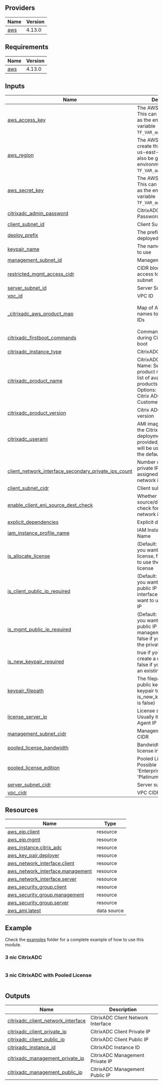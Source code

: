 



## Providers

| Name | Version |
|------|---------|
| <a name="provider_aws"></a> [aws](#provider\_aws) | 4.13.0 |

## Requirements

| Name | Version |
|------|---------|
| <a name="requirement_aws"></a> [aws](#requirement\_aws) | 4.13.0 |

## Inputs

| Name | Description | Type | Default | Required |
|------|-------------|------|---------|:--------:|
| <a name="input_aws_access_key"></a> [aws\_access\_key](#input\_aws\_access\_key) | The AWS access key. This can also be given as the environment variable `TF_VAR_aws_access_key`. | `string` | n/a | yes |
| <a name="input_aws_region"></a> [aws\_region](#input\_aws\_region) | The AWS region to create things in. (e.g. us-east-1). This can also be given as the environment variable `TF_VAR_aws_region`. | `string` | n/a | yes |
| <a name="input_aws_secret_key"></a> [aws\_secret\_key](#input\_aws\_secret\_key) | The AWS secret key. This can also be given as the environment variable `TF_VAR_aws_secret_key`. | `string` | n/a | yes |
| <a name="input_citrixadc_admin_password"></a> [citrixadc\_admin\_password](#input\_citrixadc\_admin\_password) | CitrixADC Admin Password | `string` | n/a | yes |
| <a name="input_client_subnet_id"></a> [client\_subnet\_id](#input\_client\_subnet\_id) | Client Subnet ID | `string` | n/a | yes |
| <a name="input_deploy_prefix"></a> [deploy\_prefix](#input\_deploy\_prefix) | The prefix to use for all deployed resources | `string` | n/a | yes |
| <a name="input_keypair_name"></a> [keypair\_name](#input\_keypair\_name) | The name of the keypair to use | `string` | n/a | yes |
| <a name="input_management_subnet_id"></a> [management\_subnet\_id](#input\_management\_subnet\_id) | Management Subnet ID | `string` | n/a | yes |
| <a name="input_restricted_mgmt_access_cidr"></a> [restricted\_mgmt\_access\_cidr](#input\_restricted\_mgmt\_access\_cidr) | CIDR block to restrict access to management subnet | `string` | n/a | yes |
| <a name="input_server_subnet_id"></a> [server\_subnet\_id](#input\_server\_subnet\_id) | Server Subnet ID | `string` | n/a | yes |
| <a name="input_vpc_id"></a> [vpc\_id](#input\_vpc\_id) | VPC ID | `string` | n/a | yes |
| <a name="input__citrixadc_aws_product_map"></a> [\_citrixadc\_aws\_product\_map](#input\_\_citrixadc\_aws\_product\_map) | Map of AWS product names to their product IDs | `map(string)` | <pre>{<br>  "Citrix ADC VPX - Customer Licensed": "63425ded-82f0-4b54-8cdd-6ec8b94bd4f8"<br>}</pre> | no |
| <a name="input_citrixadc_firstboot_commands"></a> [citrixadc\_firstboot\_commands](#input\_citrixadc\_firstboot\_commands) | Commands to run during CitrixADC first boot | `string` | `""` | no |
| <a name="input_citrixadc_instance_type"></a> [citrixadc\_instance\_type](#input\_citrixadc\_instance\_type) | CitrixADC Instance Type | `string` | `"m5.xlarge"` | no |
| <a name="input_citrixadc_product_name"></a> [citrixadc\_product\_name](#input\_citrixadc\_product\_name) | CitrixADC Product Name: Select the product name from the list of available products.<br>  Options:<br>    Citrix ADC VPX - Customer Licensed | `string` | `"Citrix ADC VPX - Customer Licensed"` | no |
| <a name="input_citrixadc_product_version"></a> [citrixadc\_product\_version](#input\_citrixadc\_product\_version) | Citrix ADC product version | `string` | `"13.1"` | no |
| <a name="input_citrixadc_userami"></a> [citrixadc\_userami](#input\_citrixadc\_userami) | AMI image ID to use for the CitrixADC deployment. If this is provided, the AMI image will be used instead of the default latest image. | `string` | `""` | no |
| <a name="input_client_network_interface_secondary_private_ips_count"></a> [client\_network\_interface\_secondary\_private\_ips\_count](#input\_client\_network\_interface\_secondary\_private\_ips\_count) | Number of secondary private IPs to be assigned to the client network interface | `number` | `0` | no |
| <a name="input_client_subnet_cidr"></a> [client\_subnet\_cidr](#input\_client\_subnet\_cidr) | Client subnet CIDR | `string` | `"10.0.2.0/24"` | no |
| <a name="input_enable_client_eni_source_dest_check"></a> [enable\_client\_eni\_source\_dest\_check](#input\_enable\_client\_eni\_source\_dest\_check) | Whether to enable source/destination check for the client network interface | `bool` | `true` | no |
| <a name="input_explicit_dependencies"></a> [explicit\_dependencies](#input\_explicit\_dependencies) | Explicit dependencies | `list` | `[]` | no |
| <a name="input_iam_instance_profile_name"></a> [iam\_instance\_profile\_name](#input\_iam\_instance\_profile\_name) | IAM Instance Profile Name | `string` | `""` | no |
| <a name="input_is_allocate_license"></a> [is\_allocate\_license](#input\_is\_allocate\_license) | (Default: false) true if you want to allocate license, false if you want to use the default license | `bool` | `false` | no |
| <a name="input_is_client_public_ip_required"></a> [is\_client\_public\_ip\_required](#input\_is\_client\_public\_ip\_required) | (Default: false) true if you want to assign a public IP to the client interface, false if you want to use the private IP | `bool` | `false` | no |
| <a name="input_is_mgmt_public_ip_required"></a> [is\_mgmt\_public\_ip\_required](#input\_is\_mgmt\_public\_ip\_required) | (Default: true) true if you want to assign a public IP to the management interface, false if you want to use the private IP | `bool` | `true` | no |
| <a name="input_is_new_keypair_required"></a> [is\_new\_keypair\_required](#input\_is\_new\_keypair\_required) | true if you want to create a new keypair, false if you want to use an existing keypair | `bool` | `true` | no |
| <a name="input_keypair_filepath"></a> [keypair\_filepath](#input\_keypair\_filepath) | The filepath of the SSH public key to use for the keypair to use (if is\_new\_keypair\_required is false) | `string` | `"~/.ssh/id_rsa.pub"` | no |
| <a name="input_license_server_ip"></a> [license\_server\_ip](#input\_license\_server\_ip) | License server IP. Usually it's the ADM Agent IP | `string` | `""` | no |
| <a name="input_management_subnet_cidr"></a> [management\_subnet\_cidr](#input\_management\_subnet\_cidr) | Management subnet CIDR | `string` | `"10.0.1.0/24"` | no |
| <a name="input_pooled_license_bandwidth"></a> [pooled\_license\_bandwidth](#input\_pooled\_license\_bandwidth) | Bandwidth of the license in Mbps | `number` | `0` | no |
| <a name="input_pooled_license_edition"></a> [pooled\_license\_edition](#input\_pooled\_license\_edition) | Pooled License Edition. Possible values: 'Enterprise', 'Standard', 'Platinum' | `string` | `""` | no |
| <a name="input_server_subnet_cidr"></a> [server\_subnet\_cidr](#input\_server\_subnet\_cidr) | Server subnet CIDR | `string` | `"10.0.3.0/24"` | no |
| <a name="input_vpc_cidr"></a> [vpc\_cidr](#input\_vpc\_cidr) | VPC CIDR | `string` | `"10.0.0.0/16"` | no |

## Resources

| Name | Type |
|------|------|
| [aws_eip.client](https://registry.terraform.io/providers/hashicorp/aws/4.13.0/docs/resources/eip) | resource |
| [aws_eip.mgmt](https://registry.terraform.io/providers/hashicorp/aws/4.13.0/docs/resources/eip) | resource |
| [aws_instance.citrix_adc](https://registry.terraform.io/providers/hashicorp/aws/4.13.0/docs/resources/instance) | resource |
| [aws_key_pair.deployer](https://registry.terraform.io/providers/hashicorp/aws/4.13.0/docs/resources/key_pair) | resource |
| [aws_network_interface.client](https://registry.terraform.io/providers/hashicorp/aws/4.13.0/docs/resources/network_interface) | resource |
| [aws_network_interface.management](https://registry.terraform.io/providers/hashicorp/aws/4.13.0/docs/resources/network_interface) | resource |
| [aws_network_interface.server](https://registry.terraform.io/providers/hashicorp/aws/4.13.0/docs/resources/network_interface) | resource |
| [aws_security_group.client](https://registry.terraform.io/providers/hashicorp/aws/4.13.0/docs/resources/security_group) | resource |
| [aws_security_group.management](https://registry.terraform.io/providers/hashicorp/aws/4.13.0/docs/resources/security_group) | resource |
| [aws_security_group.server](https://registry.terraform.io/providers/hashicorp/aws/4.13.0/docs/resources/security_group) | resource |
| [aws_ami.latest](https://registry.terraform.io/providers/hashicorp/aws/4.13.0/docs/data-sources/ami) | data source |

## Example

Check the [examples](examples/) folder for a complete example of how to use this module.

### 3 nic CitrixADC

```hcl

```

### 3 nic CitrixADC with Pooled License
```hcl

```
## Outputs

| Name | Description |
|------|-------------|
| <a name="output_citrixadc_client_network_interface"></a> [citrixadc\_client\_network\_interface](#output\_citrixadc\_client\_network\_interface) | CitrixADC Client Network Interface |
| <a name="output_citrixadc_client_private_ip"></a> [citrixadc\_client\_private\_ip](#output\_citrixadc\_client\_private\_ip) | CitrixADC Client Private IP |
| <a name="output_citrixadc_client_public_ip"></a> [citrixadc\_client\_public\_ip](#output\_citrixadc\_client\_public\_ip) | CitrixADC Client Public IP |
| <a name="output_citrixadc_instance_id"></a> [citrixadc\_instance\_id](#output\_citrixadc\_instance\_id) | CitrixADC Instance ID |
| <a name="output_citrixadc_management_private_ip"></a> [citrixadc\_management\_private\_ip](#output\_citrixadc\_management\_private\_ip) | CitrixADC Management Private IP |
| <a name="output_citrixadc_management_public_ip"></a> [citrixadc\_management\_public\_ip](#output\_citrixadc\_management\_public\_ip) | CitrixADC Management Public IP |
